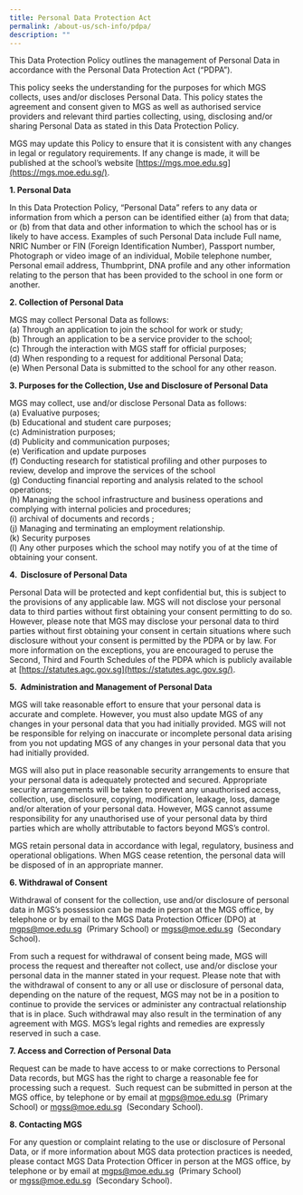 ```yaml
---
title: Personal Data Protection Act
permalink: /about-us/sch-info/pdpa/
description: ""
---
```






This Data Protection Policy outlines the management of Personal Data in accordance with the Personal Data Protection Act (“PDPA”). 

  

This policy seeks the understanding for the purposes for which MGS collects, uses and/or discloses Personal Data. This policy states the agreement and consent given to MGS as well as authorised service providers and relevant third parties collecting, using, disclosing and/or sharing Personal Data as stated in this Data Protection Policy. 

  

MGS may update this Policy to ensure that it is consistent with any changes in legal or regulatory requirements. If any change is made, it will be published at the school’s website [https://mgs.moe.edu.sg](https://mgs.moe.edu.sg/).  

 
**1. Personal Data**

 
In this Data Protection Policy, “Personal Data” refers to any data or information from which a person can be identified either (a) from that data; or (b) from that data and other information to which the school has or is likely to have access. Examples of such Personal Data include Full name, NRIC Number or FIN (Foreign Identification Number), Passport number, Photograph or video image of an individual, Mobile telephone number, Personal email address, Thumbprint, DNA profile and any other information relating to the person that has been provided to the school in one form or another.

  


**2. Collection of Personal Data**


MGS may collect Personal Data as follows:  <br>
(a) Through an application to join the school for work or study; <br>
(b) Through an application to be a service provider to the school;  <br>
(c) Through the interaction with MGS staff for official purposes; <br>
(d) When responding to a request for additional Personal Data;  <br>
(e) When Personal Data is submitted to the school for any other reason.

  


**3. Purposes for the Collection, Use and Disclosure of Personal Data** 

  

MGS may collect, use and/or disclose Personal Data as follows: <br>
(a) Evaluative purposes; <br>
(b) Educational and student care purposes; <br>
(c) Administration purposes;  <br>
(d) Publicity and communication purposes; <br>
(e) Verification and update purposes  <br>
(f) Conducting research for statistical profiling and other purposes to review, develop and improve the services of the school  <br>
(g) Conducting financial reporting and analysis related to the school operations; <br>
(h) Managing the school infrastructure and business operations and complying with internal policies and procedures;  <br>
(i) archival of documents and records ; <br>
(j) Managing and terminating an employment relationship.  <br>
(k) Security purposes <br>
(l) Any other purposes which the school may notify you of at the time of obtaining your consent.


**4.  Disclosure of Personal Data** 

Personal Data will be protected and kept confidential but, this is subject to the provisions of any applicable law. MGS will not disclose your personal data to third parties without first obtaining your consent permitting to do so. However, please note that MGS may disclose your personal data to third parties without first obtaining your consent in certain situations where such disclosure without your consent is permitted by the PDPA or by law. For more information on the exceptions, you are encouraged to peruse the Second, Third and Fourth Schedules of the PDPA which is publicly available at [https://statutes.agc.gov.sg](https://statutes.agc.gov.sg/).


**5.  Administration and Management of Personal Data** 

 
MGS will take reasonable effort to ensure that your personal data is accurate and complete. However, you must also update MGS of any changes in your personal data that you had initially provided. MGS will not be responsible for relying on inaccurate or incomplete personal data arising from you not updating MGS of any changes in your personal data that you had initially provided.

  

MGS will also put in place reasonable security arrangements to ensure that your personal data is adequately protected and secured. Appropriate security arrangements will be taken to prevent any unauthorised access, collection, use, disclosure, copying, modification, leakage, loss, damage and/or alteration of your personal data. However, MGS cannot assume responsibility for any unauthorised use of your personal data by third parties which are wholly attributable to factors beyond MGS’s control.

MGS retain personal data in accordance with legal, regulatory, business and operational obligations. When MGS cease retention, the personal data will be disposed of in an appropriate manner.  
 
**6. Withdrawal of Consent**

 
Withdrawal of consent for the collection, use and/or disclosure of personal data in MGS’s possession can be made in person at the MGS office, by telephone or by email to the MGS Data Protection Officer (DPO) at 
<a href="mgps@moe.edu.sg">mgps@moe.edu.sg</a>  (Primary School) or <a href="mgss@moe.edu.sg">mgss@moe.edu.sg</a>  (Secondary School).

  

From such a request for withdrawal of consent being made, MGS will process the request and thereafter not collect, use and/or disclose your personal data in the manner stated in your request. Please note that with the withdrawal of consent to any or all use or disclosure of personal data, depending on the nature of the request, MGS may not be in a position to continue to provide the services or administer any contractual relationship that is in place. Such withdrawal may also result in the termination of any agreement with MGS. MGS’s legal rights and remedies are expressly reserved in such a case.
  

**7. Access and Correction of Personal Data** 

Request can be made to have access to or make corrections to Personal Data records, but MGS has the right to charge a reasonable fee for processing such a request.  Such request can be submitted in person at the MGS office, by telephone or by email at <a href="mgps@moe.edu.sg">mgps@moe.edu.sg</a>  (Primary School) or <a href="mgss@moe.edu.sg">mgss@moe.edu.sg</a>  (Secondary School). 

  

  

**8\. Contacting MGS**

  

For any question or complaint relating to the use or disclosure of Personal Data, or if more information about MGS data protection practices is needed, please contact MGS Data Protection Officer in person at the MGS office, by telephone or by email at [mgps@moe.edu.sg](mailto:mgps@moe.edu.sg)  (Primary School) or [mgss@moe.edu.sg](mailto:mgss@moe.edu.sg)  (Secondary School).